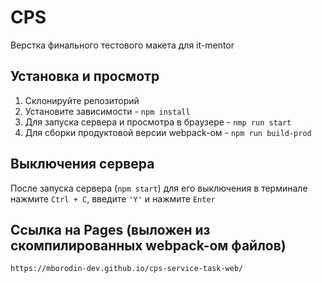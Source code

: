 # CPS

Верстка финального тестового макета для it-mentor

## Установка и просмотр

1. Склонируйте репозиторий
2. Установите зависимости - `npm install`
3. Для запуска сервера и просмотра в браузере - `nmp run start`
4. Для сборки продуктовой версии webpack-ом - `npm run build-prod`

## Выключения сервера

После запуска сервера (`npm start`) для его выключения в терминале нажмите `Ctrl + C`, введите `'Y'` и нажмите `Enter`

## Ссылка на Pages (выложен из скомпилированных webpack-ом файлов)

`https://mborodin-dev.github.io/cps-service-task-web/`
